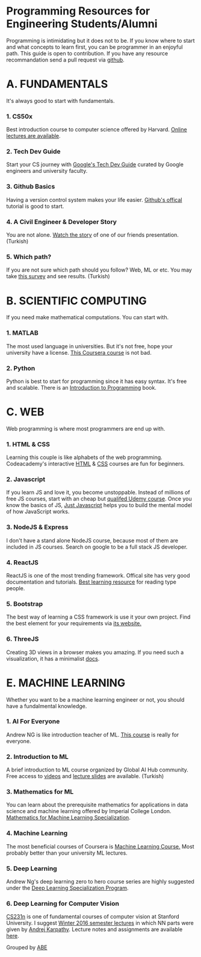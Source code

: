 
Programming Resources for Engineering Students/Alumni
=====================================================

Programming is intimidating but it does not to be. If you know where to start and what concepts to learn first, you can be programmer in an enjoyful path. This guide is open to contribution. If you have any resource recommandation send a pull request via [github](https://github.com/ahmetbersoz/programming-for-engineers).

A. FUNDAMENTALS
===============

It's always good to start with fundamentals.

### 1. CS50x

Best introduction course to computer science offered by Harvard. [Online lectures are available](https://cs50.harvard.edu/).

### 2. Tech Dev Guide

Start your CS journey with [Google's Tech Dev Guide](https://techdevguide.withgoogle.com/) curated by Google engineers and university faculty.

### 3. Github Basics

Having a version control system makes your life easier. [Github's offical](https://guides.github.com/activities/hello-world/) tutorial is good to start.

### 4. A Civil Engineer & Developer Story

You are not alone. [Watch the story](https://www.youtube.com/watch?v=IGOmyRZoUSs) of one of our friends presentation. (Turkish)

### 5. Which path?

If you are not sure which path should you follow? Web, ML or etc. You may take [this survey](https://bit.ly/hangipatika) and see results. (Turkish)

B. SCIENTIFIC COMPUTING
=======================

If you need make mathematical computations. You can start with.

### 1. MATLAB

The most used language in universities. But it's not free, hope your university have a license. [This Coursera course](https://www.coursera.org/learn/matlab) is not bad.

### 2. Python

Python is best to start for programming since it has easy syntax. It's free and scalable. There is an [Introduction to Programming](https://link.springer.com/book/10.1007/978-3-7091-1343-1) book.

C. WEB
======

Web programming is where most programmers are end up with.

### 1. HTML & CSS

Learning this couple is like alphabets of the web programming. Codeacademy's interactive [HTML](https://www.codecademy.com/learn/learn-html) & [CSS](https://www.codecademy.com/learn/learn-css) courses are fun for beginners.

### 2. Javascript

If you learn JS and love it, you become unstoppable. Instead of millions of free JS courses, start with an cheap but [qualifed Udemy course](https://www.udemy.com/course/the-complete-javascript-course/). Once you know the basics of JS, [Just Javascript](https://justjavascript.com/) helps you to build the mental model of how JavaScript works.

### 3. NodeJS & Express

I don't have a stand alone NodeJS course, because most of them are included in JS courses. Search on google to be a full stack JS developer.

### 4. ReactJS

ReactJS is one of the most trending framework. Offical site has very good documentation and tutorials. [Best learning resource](https://reactjs.org/tutorial/tutorial.html) for reading type people.

### 5. Bootstrap

The best way of learning a CSS framework is use it your own project. Find the best element for your requirements via [its website.](https://getbootstrap.com/docs/)

### 6. ThreeJS

Creating 3D views in a browser makes you amazing. If you need such a visualization, it has a minimalist [docs](https://threejs.org/docs/).

E. MACHINE LEARNING
===================

Whether you want to be a machine learning engineer or not, you should have a fundalmental knowledge.

### 1. AI For Everyone

Andrew NG is like introduction teacher of ML. [This course](https://www.coursera.org/learn/ai-for-everyone) is really for everyone.

### 2. Introduction to ML

A brief introduction to ML course organized by Global AI Hub community. Free access to [videos](https://www.youtube.com/playlist?list=PL5cQhn5g7gJXxugJGpySX2diWg9sRaogN) and [lecture slides](https://drive.google.com/file/d/109ruTjsp-KiRHl7W2WtLcJKECSe9wVNZ/view) are available. (Turkish)

### 3. Mathematics for ML

You can learn about the prerequisite mathematics for applications in data science and machine learning offered by Imperial College London. [Mathematics for Machine Learning Specialization](https://www.coursera.org/specializations/mathematics-machine-learning).

### 4. Machine Learning

The most beneficial courses of Coursera is [Machine Learning Course.](https://www.coursera.org/learn/machine-learning) Most probably better than your university ML lectures.

### 5. Deep Learning

Andrew Ng's deep learning zero to hero course series are highly suggested under the [Deep Learning Specialization Program](https://www.coursera.org/specializations/deep-learning).


### 6. Deep Learning for Computer Vision

[CS231n](http://cs231n.stanford.edu/) is one of fundamental courses of computer vision at Stanford University. I suggest [Winter 2016 semester lectures](https://www.youtube.com/watch?v=NfnWJUyUJYU&list=PLkt2uSq6rBVctENoVBg1TpCC7OQi31AlC) in which NN parts were given by [Andrej Karpathy](https://karpathy.ai/). Lecture notes and assignments are available [here](https://github.com/maxim5/cs231n-2016-winter).

Grouped by [ABE](https://www.ahmetersoz.com/)